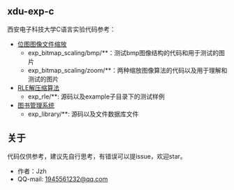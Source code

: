 ## xdu-exp-c

西安电子科技大学C语言实验代码参考：

- [位图图像文件缩放](exp_bitmap_scaling/README.md)
  - exp_bitmap_scaling/bmp/**：测试bmp图像结构的代码和用于测试的图片
  - exp_bitmap_scaling/zoom/**：两种缩放图像算法的代码以及用于理解和测试的图片
- [RLE解压缩算法](exp_rle/README.md)
  - exp_rle/**: 源码以及example子目录下的测试样例
- [图书管理系统](exp_library/README.md)
  - exp_library/**: 源码以及文件数据库文件 

## 关于

代码仅供参考，建议先自行思考，有错误可以提issue，欢迎star。

- 作者：Jzh
- QQ-mail: 1945561232@qq.com 